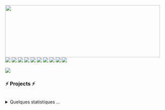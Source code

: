 <p>
  <img align="left" width="490" height="165" src="https://github-readme-stats.vercel.app/api?username=Narayan1089&show_icons=true&hide_border=false&line_height=20&title_color=f69673&icon_color=1b93c9&show_owner=true"/>
  <p>
    <img src="https://img.shields.io/badge/-Visual%20Studio%20Code-23A9F2?style=flat-square&logo=Visual%20Studio%20Code&logoColor=white"/>
    <img src="https://img.shields.io/badge/-Github-181717?style=flat-square&logo=GitHub&logoColor=white"/>
    <img src="https://img.shields.io/badge/-Git-F44D27?style=flat-square&logo=Git&logoColor=white"/>
    <img src="https://img.shields.io/badge/-NPM-CB3837?style=flat-square&logo=NPM&logoColor=white"/>
    <img src="https://img.shields.io/badge/-Apache-D22128?style=flat-square&logo=Apache&logoColor=white"/>
    <img src="https://img.shields.io/badge/-Slack-E01563?style=flat-square&logo=Slack&logoColor=white"/>
    <img src="https://img.shields.io/badge/-MySQL-F29111?style=flat-square&logo=MySQL&logoColor=white"/>
    <img src="https://img.shields.io/badge/-HTML5-E34F26?style=flat-square&logo=HTML5&logoColor=white"/>
    <img src="https://img.shields.io/badge/-CSS3-1572B6?style=flat-square&logo=CSS3&logoColor=white"/>
    <img src="https://img.shields.io/badge/-Google%20Cloud-4285F4?style=flat-square&logo=Google%20Cloud&logoColor=white"/>
  </p>
</p>
<!-- <p>
  📣 Besoin de me contacter ? Retrouvez-moi ici :<br/>
  <a href="mailto:contact@daniels-roth-stan.fr?subject=[GitHub]%20🔥%20Prise%20de%20contact&body=Bonjour%20Stan%2C%0A%0AJe%20viens%20vers%20toi%20aujourd%27hui%20apr%C3%A8s%20avoir%20vu%20ton%20profil%20GitHub%20pour%20..."><img src="https://img.shields.io/badge/e‑mail-D14836.svg?style=for-the-badge&logo=GMail&logoColor=white"/></a>
  <a href="https://instagram.com/mrstandu33"><img src="https://img.shields.io/badge/instagram-E4405F.svg?style=for-the-badge&logo=instagram&logoColor=white"/></a>
  <a href="https://twitch.tv/mrstandu33"><img src="https://img.shields.io/badge/twitch-9146FF.svg?style=for-the-badge&logo=twitch&logoColor=white"/></a>
  <a href="https://linkedin.com/in/stan-daniels-roth-278478127"><img src="https://img.shields.io/badge/linkedin-0077B5.svg?style=for-the-badge&logo=linkedin&logoColor=white"/></a>
  <a href="https://twitter.com/mrstandu33"><img src="https://img.shields.io/badge/twitter-1DA1F2.svg?style=for-the-badge&logo=twitter&logoColor=white"/></a>
</p> -->
<!-- <p>
  🎶Now playing ...🎶<br/>
  <a href="http://spotify-informer.daniels-roth-stan.fr/">
    <img height="75" src="http://spotify-informer.daniels-roth-stan.fr/api"/>
  </a><br/>
  <a href="https://github.com/MrStanDu33/spotify-informer"><img src="https://img.shields.io/badge/built%20with%20MrStanDu33%2Fspotify‑informer-1ED760.svg?style=flat-square&logo=spotify&logoColor=white"/></a><br/>
</p> -->

<img src="http://views.whatilearened.today/views/github/MrStanDu33/views.svg"/>
<h3>⚡️ Projects ⚡️</h3><br/>
<!-- <p>
  🧔 Moi c'est <bold>Stan</bold>. 23 ans, barbu et un amateur de code et de 🍺.<br/>
  💼 J'habite à <a href="https://www.google.com/maps?q=bordeaux">Bordeaux</a>, en France.<br/>
  💻 Développeur Web <bold>T-Shaped</bold><em>(<a href="https://letslearnabout.net/blog/what-it-is-a-t-shaped-developer-and-why-you-should-be-one">?</a>)</em> <bold><a href="https://vuejs.org">Vue.js</a></bold> × <bold><a href="https://laravel.com">Laravel</a></bold>.<br/>
  🎥 Je fais de temps en temps des lives sur <a href="https://twitch.tv/mrstandu33">Twitch</a>, vous pourrez me voir développer des projets Open Source. <br/>
  🎓 Mentor sur la plateforme <a href="https://github.com/OpenClassrooms">@OpenClassrooms</a> depuis 4 ans
</p> -->
<!-- <p>
  🔗 Vous souhaitez me contacter ? Alors envoyez-moi un <a href="mailto:contact@daniels-roth-stan.fr?subject=[GitHub]%20🔥%20Prise%20de%20contact&body=Bonjour%20Stan%2C%0A%0AJe%20viens%20vers%20toi%20aujourd%27hui%20apr%C3%A8s%20avoir%20vu%20ton%20profil%20GitHub%20pour%20...">mail</a>, ou passez par mon <a href="https://daniels-roth-stan.fr">site</a> !
</p><br/>
 -->
<details>
  <summary>Quelques statistiques ...</summary><br/>

<!--START_SECTION:waka-->
![Profile Views](http://img.shields.io/badge/Profile%20Views-187-blue)

**🐱 My GitHub Data** 

> 🏆 44 Contributions in the Year 2022
 > 
> 📦 2.5 MB Used in GitHub's Storage 
 > 
> 💼 Opted to Hire
 > 
> 📜 26 Public Repositories 
 > 
> 🔑 10 Private Repositories  
 > 
**I'm a Night 🦉** 

```text
🌞 Morning    37 commits     ███░░░░░░░░░░░░░░░░░░░░░░   14.12% 
🌆 Daytime    88 commits     ████████░░░░░░░░░░░░░░░░░   33.59% 
🌃 Evening    80 commits     ███████░░░░░░░░░░░░░░░░░░   30.53% 
🌙 Night      57 commits     █████░░░░░░░░░░░░░░░░░░░░   21.76%

```
📅 **I'm Most Productive on Wednesday** 

```text
Monday       30 commits     ██░░░░░░░░░░░░░░░░░░░░░░░   11.45% 
Tuesday      40 commits     ███░░░░░░░░░░░░░░░░░░░░░░   15.27% 
Wednesday    56 commits     █████░░░░░░░░░░░░░░░░░░░░   21.37% 
Thursday     43 commits     ████░░░░░░░░░░░░░░░░░░░░░   16.41% 
Friday       31 commits     ███░░░░░░░░░░░░░░░░░░░░░░   11.83% 
Saturday     27 commits     ██░░░░░░░░░░░░░░░░░░░░░░░   10.31% 
Sunday       35 commits     ███░░░░░░░░░░░░░░░░░░░░░░   13.36%

```


📊 **This Week I Spent My Time On** 

```text
⌚︎ Time Zone: Europe/Paris

💬 Programming Languages: 
JavaScript               11 hrs 29 mins      █████████████████████░░░░   86.18% 
Other                    38 mins             █░░░░░░░░░░░░░░░░░░░░░░░░   4.86% 
JSON                     38 mins             █░░░░░░░░░░░░░░░░░░░░░░░░   4.85% 
PHP                      14 mins             ░░░░░░░░░░░░░░░░░░░░░░░░░   1.78% 
YAML                     12 mins             ░░░░░░░░░░░░░░░░░░░░░░░░░   1.51%

🔥 Editors: 
VS Code                  13 hrs 4 mins       ████████████████████████░   98.08% 
Bash                     15 mins             ░░░░░░░░░░░░░░░░░░░░░░░░░   1.92%

💻 Operating System: 
Linux                    13 hrs 19 mins      █████████████████████████   100.0%

```

**I Mostly Code in PHP** 

```text
PHP                      10 repos            ████████░░░░░░░░░░░░░░░░░   34.48% 
HTML                     6 repos             █████░░░░░░░░░░░░░░░░░░░░   20.69% 
JavaScript               5 repos             ████░░░░░░░░░░░░░░░░░░░░░   17.24% 
Vue                      4 repos             ███░░░░░░░░░░░░░░░░░░░░░░   13.79% 
CSS                      3 repos             ██░░░░░░░░░░░░░░░░░░░░░░░   10.34%

```



 Last Updated on 18/01/2022
<!--END_SECTION:waka-->
</details>
